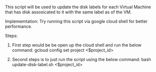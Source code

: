 This script will be used to update the disk labels for each Virtual Machine that has disk assosicated to it with the same label as of the VM.

Implememtation:
Try running this script via google cloud shell for better performance.

Steps:
1) First step would be be open up the cloud shell and run the below command:
    gcloud config set project <$project_id>
    
2) Second steps is to just run the script using the below command:
    bash update-disk-label.sh <$project_id>

